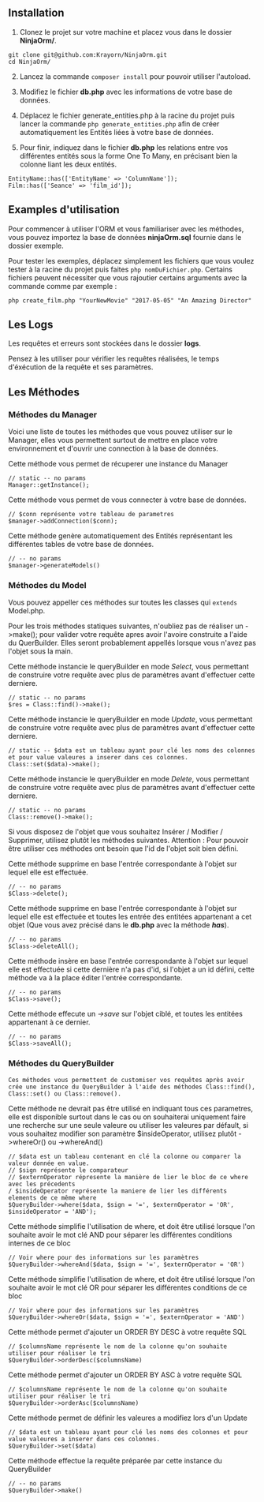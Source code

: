 ## Installation

1. Clonez le projet sur votre machine et placez vous dans le dossier **NinjaOrm/**.

```
git clone git@github.com:Krayorn/NinjaOrm.git
cd NinjaOrm/
```
2. Lancez la commande ```composer install``` pour pouvoir utiliser l'autoload.

3. Modifiez le fichier **db.php** avec les informations de votre base de données.

4. Déplacez le fichier generate_entities.php à la racine du projet puis lancer la commande ```php generate_entities.php``` afin de créer automatiquement les Entités liées à votre base de données.

5. Pour finir, indiquez dans le fichier **db.php** les relations entre vos différentes entités sous la forme One To Many, en précisant bien la colonne liant les deux entités.

```
EntityName::has(['EntityName' => 'ColumnName']);
Film::has(['Seance' => 'film_id']);
```

## Examples d'utilisation

Pour commencer à utiliser l'ORM et vous familiariser avec les méthodes, vous pouvez importez la base de données **ninjaOrm.sql** fournie dans le dossier exemple.

Pour tester les exemples, déplacez simplement les fichiers que vous voulez tester à la racine du projet puis faites ```php nomDuFichier.php```.
Certains fichiers peuvent nécessiter que vous rajoutier certains arguments avec la commande comme par exemple :
```
php create_film.php "YourNewMovie" "2017-05-05" "An Amazing Director"
```

## Les Logs

Les requêtes et erreurs sont stockées dans le dossier **logs**.

Pensez à les utiliser pour vérifier les requêtes réalisées, le temps d'éxécution de la requête et ses paramètres.

## Les Méthodes

### Méthodes du Manager

Voici une liste de toutes les méthodes que vous pouvez utiliser sur le Manager, elles vous permettent surtout de mettre en place votre environnement et d'ouvrir une connection à la base de données.

Cette méthode vous permet de récuperer une instance du Manager

    // static -- no params
    Manager::getInstance();

Cette méthode vous permet de vous connecter à votre base de données.

    // $conn représente votre tableau de parametres
    $manager->addConnection($conn);


Cette méthode genère automatiquement des Entités représentant les différentes tables de votre base de données.

    // -- no params
    $manager->generateModels()

### Méthodes du Model

Vous pouvez appeller ces méthodes sur toutes les classes qui ```extends``` Model.php.

Pour les trois méthodes statiques suivantes, n'oubliez pas de réaliser un ->make(); pour valider votre requête apres avoir l'avoire construite a l'aide du QuerBuilder. Elles seront probablement appellés lorsque vous n'avez pas l'objet sous la main.

Cette méthode instancie le queryBuilder en mode *Select*, vous permettant de construire votre requête avec plus de paramètres avant d'effectuer cette derniere.

    // static -- no params
    $res = Class::find()->make();

Cette méthode instancie le queryBuilder en mode *Update*, vous permettant de construire votre requête avec plus de paramètres avant d'effectuer cette derniere.

    // static -- $data est un tableau ayant pour clé les noms des colonnes et pour value valeures a inserer dans ces colonnes.
    Class::set($data)->make();

Cette méthode instancie le queryBuilder en mode *Delete*, vous permettant de construire votre requête avec plus de paramètres avant d'effectuer cette derniere.

    // static -- no params
    Class::remove()->make();

Si vous disposez de l'objet que vous souhaitez Insérer / Modifier / Supprimer, utilisez plutôt les méthodes suivantes. Attention : Pour pouvoir être utiliser ces méthodes ont besoin que l'id de l'objet soit bien défini.

Cette méthode supprime en base l'entrée correspondante à l'objet sur lequel elle est effectuée.

    // -- no params
    $Class->delete();

Cette méthode supprime en base l'entrée correspondante à l'objet sur lequel elle est effectuée et toutes les entrée des entitées appartenant a cet objet (Que vous avez précisé dans le **db.php** avec la méthode ***has***).

    // -- no params
    $Class->deleteAll();

Cette méthode insère en base l'entrée correspondante à l'objet sur lequel elle est effectuée si cette dernière n'a pas d'id, si l'objet a un id défini, cette méthode va à la place éditer l'entrée correspondante.

    // -- no params
    $Class->save();

Cette méthode effecute un *->save* sur l'objet ciblé, et toutes les entitées appartenant à ce dernier.

    // -- no params
    $Class->saveAll();

### Méthodes du QueryBuilder

    Ces méthodes vous permettent de customiser vos requêtes après avoir crée une instance du QueryBuilder à l'aide des méthodes Class::find(), Class::set() ou Class::remove().

Cette méthode ne devrait pas être utilisé en indiquant tous ces parametres, elle est disponible surtout dans le cas ou on souhaiterai uniquement faire une recherche sur une seule valeure ou utiliser les valeures par défault, si vous souhaitez modifier son paramètre $insideOperator, utilisez plutôt ->whereOr() ou ->whereAnd()

    // $data est un tableau contenant en clé la colonne ou comparer la valeur donnée en value.
    // $sign représente le comparateur
    // $externOperator répresente la manière de lier le bloc de ce where avec les précedents
    / $insideOperator représente la maniere de lier les différents elements de ce même where
    $QueryBuilder->where($data, $sign = '=', $externOperator = 'OR', $insideOperator = 'AND');

Cette méthode simplifie l'utilisation de where, et doit être utilisé lorsque l'on souhaite avoir le mot clé AND pour séparer les différentes conditions internes de ce bloc

    // Voir where pour des informations sur les paramètres
    $QueryBuilder->whereAnd($data, $sign = '=', $externOperator = 'OR')

Cette méthode simplifie l'utilisation de where, et doit être utilisé lorsque l'on souhaite avoir le mot clé OR pour séparer les différentes conditions de ce bloc

    // Voir where pour des informations sur les paramètres
    $QueryBuilder->whereOr($data, $sign = '=', $externOperator = 'AND')

Cette méthode permet d'ajouter un ORDER BY DESC à votre requête SQL

    // $columnsName représente le nom de la colonne qu'on souhaite utiliser pour réaliser le tri
    $QueryBuilder->orderDesc($columnsName)

Cette méthode permet d'ajouter un ORDER BY ASC à votre requête SQL

    // $columnsName représente le nom de la colonne qu'on souhaite utiliser pour réaliser le tri
    $QueryBuilder->orderAsc($columnsName)


Cette méthode permet de définir les valeures a modifiez lors d'un Update

    // $data est un tableau ayant pour clé les noms des colonnes et pour value valeures a inserer dans ces colonnes.
    $QueryBuilder->set($data)

Cette méthode effectue la requête préparée par cette instance du QueryBuilder

    // -- no params
    $QueryBuilder->make()
